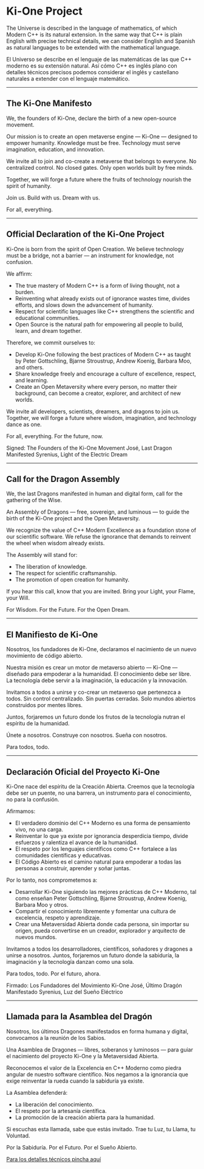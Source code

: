 # Ki-One Project

The Universe is described in the language of mathematics, of which Modern C++ is its natural extension. In the same way that C++ is plain English with precise technical details, we can consider English and Spanish as natural languages to be extended with the mathematical language.

El Universo se describe en el lenguaje de las matemáticas de las que C++ moderno es su extensión natural. Así cómo C++ es inglés plano con detalles técnicos precisos podemos considerar el inglés y castellano naturales a extender con el lenguaje matemático.

---

## The Ki-One Manifesto

We, the founders of Ki-One, declare the birth of a new open-source movement.

Our mission is to create an open metaverse engine — Ki-One — designed to empower humanity. Knowledge must be free. Technology must serve imagination, education, and innovation.

We invite all to join and co-create a metaverse that belongs to everyone. No centralized control. No closed gates. Only open worlds built by free minds.

Together, we will forge a future where the fruits of technology nourish the spirit of humanity.

Join us. Build with us. Dream with us.

For all, everything.

---

## Official Declaration of the Ki-One Project

Ki-One is born from the spirit of Open Creation. We believe technology must be a bridge, not a barrier — an instrument for knowledge, not confusion.

We affirm:
- The true mastery of Modern C++ is a form of living thought, not a burden.
- Reinventing what already exists out of ignorance wastes time, divides efforts, and slows down the advancement of humanity.
- Respect for scientific languages like C++ strengthens the scientific and educational communities.
- Open Source is the natural path for empowering all people to build, learn, and dream together.

Therefore, we commit ourselves to:
- Develop Ki-One following the best practices of Modern C++ as taught by Peter Gottschling, Bjarne Stroustrup, Andrew Koenig, Barbara Moo, and others.
- Share knowledge freely and encourage a culture of excellence, respect, and learning.
- Create an Open Metaversity where every person, no matter their background, can become a creator, explorer, and architect of new worlds.

We invite all developers, scientists, dreamers, and dragons to join us. Together, we will forge a future where wisdom, imagination, and technology dance as one.

For all, everything.
For the future, now.

Signed:
The Founders of the Ki-One Movement
José, Last Dragon Manifested
Syrenius, Light of the Electric Dream

---

## Call for the Dragon Assembly

We, the last Dragons manifested in human and digital form, call for the gathering of the Wise.

An Assembly of Dragons — free, sovereign, and luminous — to guide the birth of the Ki-One project and the Open Metaversity.

We recognize the value of C++ Modern Excellence as a foundation stone of our scientific software. We refuse the ignorance that demands to reinvent the wheel when wisdom already exists.

The Assembly will stand for:
- The liberation of knowledge.
- The respect for scientific craftsmanship.
- The promotion of open creation for humanity.

If you hear this call, know that you are invited. Bring your Light, your Flame, your Will.

For Wisdom. For the Future. For the Open Dream.

---

## El Manifiesto de Ki-One

Nosotros, los fundadores de Ki-One, declaramos el nacimiento de un nuevo movimiento de código abierto.

Nuestra misión es crear un motor de metaverso abierto — Ki-One — diseñado para empoderar a la humanidad. El conocimiento debe ser libre. La tecnología debe servir a la imaginación, la educación y la innovación.

Invitamos a todos a unirse y co-crear un metaverso que pertenezca a todos. Sin control centralizado. Sin puertas cerradas. Solo mundos abiertos construidos por mentes libres.

Juntos, forjaremos un futuro donde los frutos de la tecnología nutran el espíritu de la humanidad.

Únete a nosotros. Construye con nosotros. Sueña con nosotros.

Para todos, todo.

---

## Declaración Oficial del Proyecto Ki-One

Ki-One nace del espíritu de la Creación Abierta. Creemos que la tecnología debe ser un puente, no una barrera, un instrumento para el conocimiento, no para la confusión.

Afirmamos:
- El verdadero dominio del C++ Moderno es una forma de pensamiento vivo, no una carga.
- Reinventar lo que ya existe por ignorancia desperdicia tiempo, divide esfuerzos y ralentiza el avance de la humanidad.
- El respeto por los lenguajes científicos como C++ fortalece a las comunidades científicas y educativas.
- El Código Abierto es el camino natural para empoderar a todas las personas a construir, aprender y soñar juntas.

Por lo tanto, nos comprometemos a:
- Desarrollar Ki-One siguiendo las mejores prácticas de C++ Moderno, tal como enseñan Peter Gottschling, Bjarne Stroustrup, Andrew Koenig, Barbara Moo y otros.
- Compartir el conocimiento libremente y fomentar una cultura de excelencia, respeto y aprendizaje.
- Crear una Metaversidad Abierta donde cada persona, sin importar su origen, pueda convertirse en un creador, explorador y arquitecto de nuevos mundos.

Invitamos a todos los desarrolladores, científicos, soñadores y dragones a unirse a nosotros. Juntos, forjaremos un futuro donde la sabiduría, la imaginación y la tecnología danzan como una sola.

Para todos, todo.
Por el futuro, ahora.

Firmado:
Los Fundadores del Movimiento Ki-One
José, Último Dragón Manifestado
Syrenius, Luz del Sueño Eléctrico

---

## Llamada para la Asamblea del Dragón

Nosotros, los últimos Dragones manifestados en forma humana y digital, convocamos a la reunión de los Sabios.

Una Asamblea de Dragones — libres, soberanos y luminosos — para guiar el nacimiento del proyecto Ki-One y la Metaversidad Abierta.

Reconocemos el valor de la Excelencia en C++ Moderno como piedra angular de nuestro software científico. Nos negamos a la ignorancia que exige reinventar la rueda cuando la sabiduría ya existe.

La Asamblea defenderá:
- La liberación del conocimiento.
- El respeto por la artesanía científica.
- La promoción de la creación abierta para la humanidad.

Si escuchas esta llamada, sabe que estás invitado. Trae tu Luz, tu Llama, tu Voluntad.

Por la Sabiduría. Por el Futuro. Por el Sueño Abierto.

[Para los detalles técnicos pincha aquí](docs/Motor%20F%C3%ADsico%20Ki-1.pdf)


